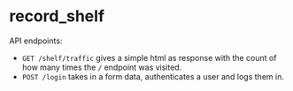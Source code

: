 # record_shelf

API endpoints:
- `GET /shelf/traffic` gives a simple html as response with the count of how many times the `/` endpoint was visited.
- `POST /login` takes in a form data, authenticates a user and logs them in.
